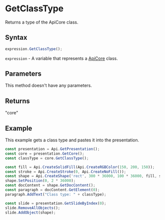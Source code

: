 # GetClassType

Returns a type of the ApiCore class.

## Syntax

```javascript
expression.GetClassType();
```

`expression` - A variable that represents a [ApiCore](../ApiCore.md) class.

## Parameters

This method doesn't have any parameters.

## Returns

"core"

## Example

This example gets a class type and pastes it into the presentation.

```javascript editor-pptx
const presentation = Api.GetPresentation();
const core = presentation.GetCore();
const classType = core.GetClassType();

const fill = Api.CreateSolidFill(Api.CreateRGBColor(150, 200, 150));
const stroke = Api.CreateStroke(0, Api.CreateNoFill());
const shape = Api.CreateShape('rect', 300 * 36000, 100 * 36000, fill, stroke);
shape.SetPosition(0, 2 * 36000);
const docContent = shape.GetDocContent();
const paragraph = docContent.GetElement(0);
paragraph.AddText("Class type: " + classType);

const slide = presentation.GetSlideByIndex(0);
slide.RemoveAllObjects();
slide.AddObject(shape);

```
